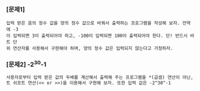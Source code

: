 ### [문제1]
```
입력 받은 음의 정수 값을 양의 정수 값으로 바꿔서 출력하는 프로그램을 작성해 보자. 만약에 -3
이 입력되면 3이 출력되어야 하고, -100이 입력되면 100이 출력되어야 한다. 단! 반드시 비트 단
위 연산자를 사용해서 구현해야 하며, 양의 정수 값은 입력되지 않는다고 가정하자.
```

### [문제2] -2<sup>30</sup>-1
```markdown
사용자로부터 입력 받은 값의 두배를 계산해서 출력해 주는 프로그램을 *(곱셈) 연산이 아닌, 비
트 쉬프트 연산(<< or >>)을 이용해서 구현해 보자. 또한 입력 값은 -2^30^-1
```
